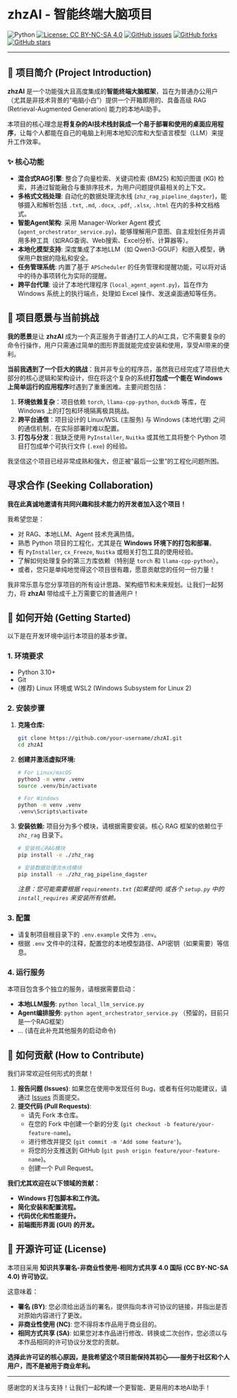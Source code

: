# zhzAI - 智能终端大脑项目

![Python](https://img.shields.io/badge/python-3.10+-blue.svg)
[![License: CC BY-NC-SA 4.0](https://img.shields.io/badge/License-CC%20BY--NC--SA%204.0-lightgrey.svg)](https://creativecommons.org/licenses/by-nc-sa/4.0/)
[![GitHub issues](https://img.shields.io/github/issues/geantendormi76/zhzAI)](https://github.com/geantendormi76/zhzAI/issues)
[![GitHub forks](https://img.shields.io/github/forks/your-username/zhzAI)](https://github.com/your-username/zhzAI/network)
[![GitHub stars](https://img.shields.io/github/stars/your-username/zhzAI)](https://github.com/your-username/zhzAI/stargazers)

---

## 🌟 项目简介 (Project Introduction)

**zhzAI** 是一个功能强大且高度集成的**智能终端大脑框架**，旨在为普通办公用户（尤其是非技术背景的“电脑小白”）提供一个开箱即用的、具备高级 RAG (Retrieval-Augmented Generation) 能力的本地AI助手。

本项目的核心理念是**将复杂的AI技术栈封装成一个易于部署和使用的桌面应用程序**，让每个人都能在自己的电脑上利用本地知识库和大型语言模型（LLM）来提升工作效率。

### ✨ 核心功能

*   **混合式RAG引擎**: 整合了向量检索、关键词检索 (BM25) 和知识图谱 (KG) 检索，并通过智能融合与重排序技术，为用户问题提供最相关的上下文。
*   **多格式文档处理**: 自动化的数据处理流水线 (`zhz_rag_pipeline_dagster`)，能够摄入和解析包括 `.txt`, `.md`, `.docx`, `.pdf`, `.xlsx`, `.html` 在内的多种文档格式。
*   **智能Agent架构**: 采用 Manager-Worker Agent 模式 (`agent_orchestrator_service.py`)，能够理解用户意图、自主规划任务并调用多种工具（如RAG查询、Web搜索、Excel分析、计算器等）。
*   **本地化模型支持**: 深度集成了本地LLM（如 Qwen3-GGUF）和嵌入模型，确保用户数据的隐私和安全。
*   **任务管理系统**: 内置了基于 `APScheduler` 的任务管理和提醒功能，可以将对话中的待办事项转化为实际的提醒。
*   **跨平台代理**: 设计了本地代理程序 (`local_agent_agent.py`)，旨在作为 Windows 系统上的执行端点，处理如 Excel 操作、发送桌面通知等任务。

## 🎯 项目愿景与当前挑战

**我的愿景**是让 **zhzAI** 成为一个真正服务于普通打工人的AI工具，它不需要复杂的命令行操作，用户只需通过简单的图形界面就能完成安装和使用，享受AI带来的便利。

**当前我遇到了一个巨大的挑战**：我并非专业的程序员，虽然我已经完成了项目绝大部分的核心逻辑和架构设计，但在将这个复杂的系统**打包成一个能在 Windows 上简单运行的应用程序**时遇到了重重困难。主要问题包括：

1.  **环境依赖复杂**：项目依赖 `torch`, `llama-cpp-python`, `duckdb` 等库，在 Windows 上的打包和环境隔离极具挑战。
2.  **跨平台通信**：项目设计的 Linux/WSL (主服务) 与 Windows (本地代理) 之间的通信机制，在实际部署时难以配置。
3.  **打包与分发**：我缺乏使用 `PyInstaller`, `Nuitka` 或其他工具将整个 Python 项目打包成单个可执行文件 (`.exe`) 的经验。

我坚信这个项目已经非常成熟和强大，但正被“最后一公里”的工程化问题所困。

## 寻求合作 (Seeking Collaboration)

**我在此真诚地邀请有共同兴趣和技术能力的开发者加入这个项目！**

我希望您是：
*   对 RAG、本地LLM、Agent 技术充满热情。
*   熟悉 Python 项目的工程化，尤其是在 **Windows 环境下的打包和部署**。
*   有 `PyInstaller`, `cx_Freeze`, `Nuitka` 或相关打包工具的使用经验。
*   了解如何处理复杂的第三方库依赖（特别是 `torch` 和 `llama-cpp-python`）。
*   或者，您只是单纯地觉得这个项目很有趣，愿意贡献您的任何一份力量！

我非常乐意与您分享项目的所有设计思路、架构细节和未来规划。让我们一起努力，将 **zhzAI** 带给成千上万需要它的普通用户！

## 🚀 如何开始 (Getting Started)

以下是在开发环境中运行本项目的基本步骤。

### 1. 环境要求
*   Python 3.10+
*   Git
*   (推荐) Linux 环境或 WSL2 (Windows Subsystem for Linux 2)

### 2. 安装步骤

1.  **克隆仓库:**
    ```bash
    git clone https://github.com/your-username/zhzAI.git
    cd zhzAI
    ```

2.  **创建并激活虚拟环境:**
    ```bash
    # For Linux/macOS
    python3 -m venv .venv
    source .venv/bin/activate

    # For Windows
    python -m venv .venv
    .venv\Scripts\activate
    ```

3.  **安装依赖:**
    项目分为多个模块，请根据需要安装。核心 RAG 框架的依赖位于 `zhz_rag` 目录下。
    ```bash
    # 安装核心RAG模块
    pip install -e ./zhz_rag

    # 安装数据处理流水线模块
    pip install -e ./zhz_rag_pipeline_dagster
    ```
    *注意：您可能需要根据 `requirements.txt` (如果提供) 或各个 `setup.py` 中的 `install_requires` 来安装所有依赖。*

### 3. 配置
*   请复制项目根目录下的 `.env.example` 文件为 `.env`。
*   根据 `.env` 文件中的注释，配置您的本地模型路径、API密钥（如果需要）等信息。

### 4. 运行服务
本项目包含多个独立的服务，请根据需要启动：
*   **本地LLM服务**: `python local_llm_service.py`
*   **Agent编排服务**: `python agent_orchestrator_service.py` （预留的，目前只是一个RAG框架）
*   ... (请在此补充其他服务的启动命令)

## 🤝 如何贡献 (How to Contribute)

我们非常欢迎任何形式的贡献！

1.  **报告问题 (Issues)**: 如果您在使用中发现任何 Bug，或者有任何功能建议，请通过 [Issues](https://github.com/your-username/zhzAI/issues) 页面提交。
2.  **提交代码 (Pull Requests)**:
    *   请先 Fork 本仓库。
    *   在您的 Fork 中创建一个新的分支 (`git checkout -b feature/your-feature-name`)。
    *   进行修改并提交 (`git commit -m 'Add some feature'`)。
    *   将您的分支推送到 GitHub (`git push origin feature/your-feature-name`)。
    *   创建一个 Pull Request。

**我们尤其欢迎在以下领域的贡献：**
*   **Windows 打包脚本和工作流。**
*   **简化安装和配置流程。**
*   **代码优化和性能提升。**
*   **前端图形界面 (GUI) 的开发。**

## 📝 开源许可证 (License)

本项目采用 **知识共享署名-非商业性使用-相同方式共享 4.0 国际 (CC BY-NC-SA 4.0) 许可协议**。

这意味着：
*   **署名 (BY)**: 您必须给出适当的署名，提供指向本许可协议的链接，并指出是否对原始内容进行了更改。
*   **非商业性使用 (NC)**: 您不得将本作品用于商业目的。
*   **相同方式共享 (SA)**: 如果您对本作品进行修改、转换或二次创作，您必须以与本作品相同的许可协议分发您的贡献。

**选择此许可证的核心原因，是我希望这个项目能保持其初心——服务于社区和个人用户，而不是被用于商业牟利。**

---

感谢您的关注与支持！让我们一起构建一个更智能、更易用的本地AI助手！